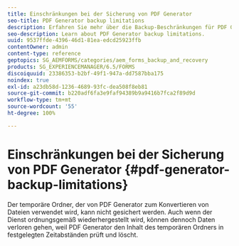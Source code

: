```yaml
---
title: Einschränkungen bei der Sicherung von PDF Generator
seo-title: PDF Generator backup limitations
description: Erfahren Sie mehr über die Backup-Beschränkungen für PDF Generator.
seo-description: Learn about PDF Generator backup limitations.
uuid: 9537ffde-4396-46d1-81ea-edcd25923ffb
contentOwner: admin
content-type: reference
geptopics: SG_AEMFORMS/categories/aem_forms_backup_and_recovery
products: SG_EXPERIENCEMANAGER/6.5/FORMS
discoiquuid: 23386353-b2bf-49f1-947a-dd7587bba175
noindex: true
exl-id: a23db58d-1236-4689-93fc-dea508f8eb81
source-git-commit: b220adf6fa3e9faf94389b9a9416b7fca2f89d9d
workflow-type: tm+mt
source-wordcount: '55'
ht-degree: 100%

---
```


# Einschränkungen bei der Sicherung von PDF Generator {#pdf-generator-backup-limitations}

Der temporäre Ordner, der von PDF Generator zum Konvertieren von Dateien verwendet wird, kann nicht gesichert werden. Auch wenn der Dienst ordnungsgemäß wiederhergestellt wird, können dennoch Daten verloren gehen, weil PDF Generator den Inhalt des temporären Ordners in festgelegten Zeitabständen prüft und löscht.
